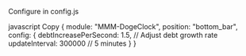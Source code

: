 Configure in config.js

javascript
Copy
{
  module: "MMM-DogeClock",
  position: "bottom_bar",
  config: {
    debtIncreasePerSecond: 1.5, // Adjust debt growth rate
    updateInterval: 300000 // 5 minutes
  }
}
